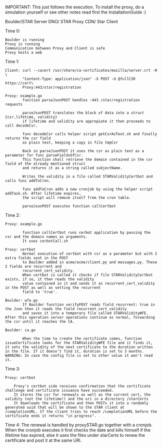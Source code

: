 
IMPORTANT: This just follows the execution. To install the proxy, do a simulation yourself or see 
			other notes read first the InstallationGuide :)

Boulder/STAR Server             DNO/ STAR Proxy              CDN/ Star Client




Time 0:

	Boulder is running
	Proxy is running 
	Communication between Proxy and Client is safe
	Proxy hosts a web

Time 1: 

	Client: curl --cacert /usr/share/ca-certificates/mozilla/server.crt -H \
			"Content-Type: application/json" -X POST -d @fullCSR https://cert\
			Proxy:443/star/registration

	Proxy: example.go
			function parseJsonPOST handles :443 /star/registration requests
			
			parseJsonPOST translates the block of data into a struct {csr,lifetime, validity}
			if lifetime and validity are appropiate it then proceeds to call decodeCsr.

			func decodeCsr calls helper script getCsrAsText.sh and finally returns the csr field 
			as plain text, keeping a copy in file tmpCsr

			Back in parseJsonPOST it uses the csr as plain text as a parameter for func parseFieldsOfCsr.
			This function shall retrieve the domain contained in the csr field of the already mentioned struct 
			and returns it as a string called subjectName.

			Writes the validity in a file called STARValidityCertbot and calls func addToCron.

			func addToCron adds a new cronjob by using the helper script addTask.sh. After lifetime expires,
			the script will remove itself from the cron table.

			parseJsonPOST executes function callCertbot
			
			
Time 2:


	Proxy: example.go

			function callCertbot runs cerbot application by passing the csr and the domain names as arguments.
			It uses cerbotCall.sh

	Proxy: certbot
			Normal execution of certbot with csr as a parameter but with 2 extra fields sent in the POST
			to Boulder added in acme/acme/client.py and messages.py. These 2 fields are recurrent and 
			recurrent_cert_validity.
			When certbot is called it checks if file STARValidityCertbot exists, if so, it then reads the validity 
			value contained in it and sends it as recurrent_cert_validity in the POST as well as setting the recurrent 
			field to 'true'. 

	Boulder: wfe.go
			If Boulder function verifyPOST reads field recurrent: true in the Json then it reads the field recurrent_cert_validity
			and saves it into a temporary file called STARValidityWFE. After this operation server operations continue as normal, forwarding the csr until it reaches the CA.

	Boulder: ca.go

			When the time to create the certificate comes, function issueCertificate looks for the STARValidityWFE file and it finds it, it sets the validity of the next certificate to the duration written in the file. If it doesn't find it, duration is set to 3 months. WARNING: In case the config file is set to other value it won't read it.
			

Time 3:

	Proxy: certbot

		Proxy's certbot side receives confirmation that the certificate challenge and certificate issuance have succeeded.
		It stores the csr for renewals as well as the current cert, the validity (not the lifetime!) and the uri in a directory /starCerts
		It downloads the certificate and then POSTs it into a randomly generated uuid that will be shown to the STAR client at /completionURL. If the client tries to reach /completionURL before the certificate ends it returns "in progress".

Time 4: The renewal is handled by proxySTAR.go together with a cronjob.
		When the cronjob executes it first checks the date and kills himself if the lifetime has expired, else it uses the files under starCerts to renew the certificate and post it at the same URI.







